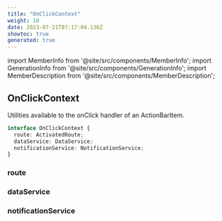 ```yaml
---
title: "OnClickContext"
weight: 10
date: 2023-07-21T07:17:04.136Z
showtoc: true
generated: true
---
```

<!-- This file was generated from the Vendure source. Do not modify. Instead, re-run the "docs:build" script -->
import MemberInfo from '@site/src/components/MemberInfo';
import GenerationInfo from '@site/src/components/GenerationInfo';
import MemberDescription from '@site/src/components/MemberDescription';


## OnClickContext

<GenerationInfo sourceFile="packages/admin-ui/src/lib/core/src/providers/nav-builder/nav-builder-types.ts" sourceLine="77" packageName="@vendure/admin-ui" />

Utilities available to the onClick handler of an ActionBarItem.

```ts title="Signature"
interface OnClickContext {
  route: ActivatedRoute;
  dataService: DataService;
  notificationService: NotificationService;
}
```

<div className="members-wrapper">

### route

<MemberInfo kind="property" type="ActivatedRoute"   />


### dataService

<MemberInfo kind="property" type="<a href='/docs/reference/admin-ui-api/providers/data-service#dataservice'>DataService</a>"   />


### notificationService

<MemberInfo kind="property" type="<a href='/docs/reference/admin-ui-api/providers/notification-service#notificationservice'>NotificationService</a>"   />




</div>

